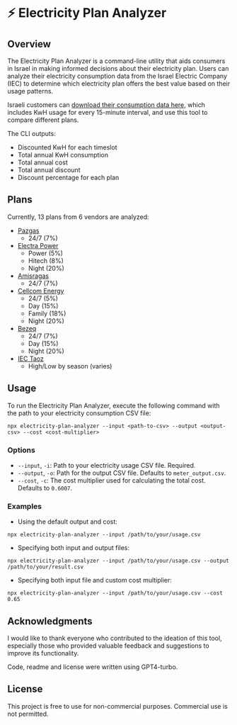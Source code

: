 # ⚡ Electricity Plan Analyzer

## Overview

The Electricity Plan Analyzer is a command-line utility that aids consumers in Israel in making informed decisions about their electricity plan. Users can analyze their electricity consumption data from the Israel Electric Company (IEC) to determine which electricity plan offers the best value based on their usage patterns.

Israeli customers can <a href="https://www.iec.co.il/consumption-info-menu/remote-reading-info" target="_blank">download their consumption data here,</a> which includes KwH usage for every 15-minute interval, and use this tool to compare different plans.

The CLI outputs:

- Discounted KwH for each timeslot
- Total annual KwH consumption
- Total annual cost
- Total annual discount
- Discount percentage for each plan

## Plans

Currently, 13 plans from 6 vendors are analyzed:

- <a href="https://www.pazgas.co.il/hashmal/pickapackage" target="_blank">Pazgas</a>
  - 24/7 (7%)
- <a href="https://www.electra-power.co.il/%d7%a1%d7%95%d7%a4%d7%a8%d7%92%d7%96-%d7%90%d7%a0%d7%a8%d7%92%d7%99%d7%94-%d7%a1%d7%a4%d7%a7-%d7%94%d7%97%d7%a9%d7%9e%d7%9c-%d7%94%d7%97%d7%93%d7%a9-%d7%a9%d7%9c%d7%9a/" target="_blank">Electra Power</a>
  - Power (5%)
  - Hitech (8%)
  - Night (20%)
- <a href="https://lp.amisragas.co.il/electric/" target="_blank">Amisragas</a>
  - 24/7 (7%)
- <a href="https://cellcom.co.il/production/Private/1/energy3/" target="_blank">Cellcom Energy</a>
  - 24/7 (5%)
  - Day (15%)
  - Family (18%)
  - Night (20%)
- <a href="https://www.bezeq.co.il/benergy/" target="_blank">Bezeq</a>
  - 24/7 (7%)
  - Day (15%)
  - Night (20%)
- <a href="https://www.iec.co.il/content/tariffs/contentpages/taozb-private" target="_blank">IEC Taoz</a>
  - High/Low by season (varies)

## Usage

To run the Electricity Plan Analyzer, execute the following command with the path to your electricity consumption CSV file:

```
npx electricity-plan-analyzer --input <path-to-csv> --output <output-csv> --cost <cost-multiplier>
```

### Options

- `--input`, `-i`: Path to your electricity usage CSV file. Required.
- `--output`, `-o`: Path for the output CSV file. Defaults to `meter_output.csv`.
- `--cost`, `-c`: The cost multiplier used for calculating the total cost. Defaults to `0.6007`.

### Examples

- Using the default output and cost:

```
npx electricity-plan-analyzer --input /path/to/your/usage.csv
```

- Specifying both input and output files:

```
npx electricity-plan-analyzer --input /path/to/your/usage.csv --output /path/to/your/result.csv
```

- Specifying both input file and custom cost multiplier:

```
npx electricity-plan-analyzer --input /path/to/your/usage.csv --cost 0.65
```

## Acknowledgments

I would like to thank everyone who contributed to the ideation of this tool, especially those who provided valuable feedback and suggestions to improve its functionality.

Code, readme and license were written using GPT4-turbo.

## License

This project is free to use for non-commercial purposes. Commercial use is not permitted.
